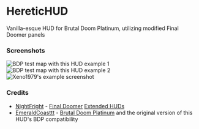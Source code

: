 # HereticHUD
Vanilla-esque HUD for Brutal Doom Platinum, utilizing modified Final Doomer panels

### Screenshots
![BDP test map with this HUD example 1](https://cdn.discordapp.com/attachments/921500818035834920/1052329524811018301/Screenshot_Doom_20221213_130101.png)
![BDP test map with this HUD example 2](https://cdn.discordapp.com/attachments/921500818035834920/1052329667174072382/Screenshot_Doom_20221213_130210.png)
![Xeno1979's example screenshot](https://cdn.discordapp.com/attachments/921500818035834920/1052333027956625429/Schermafbeelding_2022-12-13_om_22.13.02.png)


### Credits
* [NightFright](https://github.com/NightFright2k19) - [Final Doomer](https://www.dropbox.com/s/jraavt0qcvtvyax/FDCredits.txt) [Extended HUDs](https://github.com/NightFright2k19/doom_widehud)
* [EmeraldCoasttt](https://github.com/EmeraldCoasttt) - [Brutal Doom Platinum](https://github.com/EmeraldCoasttt/BrutalDoomPlatinum) and the original version of this HUD's BDP compatibility
